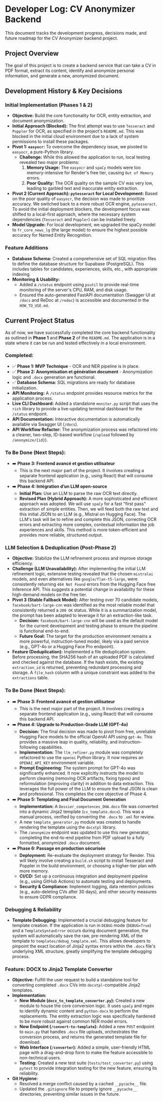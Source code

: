 # Developer Log: CV Anonymizer Backend

This document tracks the development progress, decisions made, and future roadmap for the CV Anonymizer backend project.

## Project Overview

The goal of this project is to create a backend service that can take a CV in PDF format, extract its content, identify and anonymize personal information, and generate a new, anonymized document.

## Development History & Key Decisions

### Initial Implementation (Phases 1 & 2)

*   **Objective:** Build the core functionality for OCR, entity extraction, and document anonymization.
*   **Initial Approach (Blocked):** The first attempt was to use `Tesseract` and `Poppler` for OCR, as specified in the project's `README.md`. This was blocked in the initial cloud environment due to a lack of system permissions to install these packages.
*   **Pivot 1: `easyocr`:** To overcome the dependency issue, we pivoted to `easyocr`, a pure-Python library.
    *   **Challenge:** While this allowed the application to run, local testing revealed two major problems:
        1.  **Memory Usage:** The `easyocr` and `spaCy` models were too memory-intensive for Render's free tier, causing `Out of Memory` errors.
        2.  **Poor Quality:** The OCR quality on the sample CV was very low, leading to garbled text and inaccurate entity extraction.
*   **Pivot 2 (Current Approach): `pytesseract` for Local Development:** Based on the poor quality of `easyocr`, the decision was made to prioritize accuracy. We switched back to a more robust OCR engine, `pytesseract`. To avoid the initial deployment blockers, the development focus was shifted to a local-first approach, where the necessary system dependencies (`Tesseract` and `Poppler`) can be installed freely.
*   **Model Upgrade:** For local development, we upgraded the spaCy model to `fr_core_news_lg` (the large model) to ensure the highest possible accuracy for Named Entity Recognition.

### Feature Additions

*   **Database Schema:** Created a comprehensive set of SQL migration files to define the database structure for Supabase (PostgreSQL). This includes tables for candidates, experiences, skills, etc., with appropriate indexing.
*   **Monitoring & Usability:**
    *   Added a `/status` endpoint using `psutil` to provide real-time monitoring of the server's CPU, RAM, and disk usage.
    *   Ensured the auto-generated FastAPI documentation (Swagger UI at `/docs` and ReDoc at `/redoc`) is accessible and documented in the `HOW_TO_USE.md`.

## Current Project Status

As of now, we have successfully completed the core backend functionality as outlined in **Phase 1** and **Phase 2** of the `README.md`. The application is in a state where it can be run and tested effectively in a local environment.

### Completed:

*   ✅ **Phase 1: MVP Technique** - OCR and NER pipeline is in place.
*   ✅ **Phase 2: Anonymisation et génération document** - Anonymization logic and `.docx` generation are functional.
*   ✅ **Database Schema:** SQL migrations are ready for database initialization.
*   **API Monitoring:** A `/status` endpoint provides resource metrics for the application process.
*   **Live CLI Dashboard:** Added a standalone `monitor.py` script that uses the `rich` library to provide a live-updating terminal dashboard for the `/status` endpoint.
*   **API Documentation:** Interactive documentation is automatically available via Swagger UI (`/docs`).
*   **API Workflow Refactor:** The anonymization process was refactored into a cleaner, two-step, ID-based workflow (`/upload` followed by `/anonymize/{id}`).

### To Be Done (Next Steps):

*   ➡️ **Phase 3: Frontend avancé et gestion utilisateur**
    *   This is the next major part of the project. It involves creating a separate frontend application (e.g., using React) that will consume this backend API.
*   ➡️ **Phase 4: Intégration d’un LLM open-source**
    *   **Initial Plan:** Use an LLM to parse the raw OCR text directly.
    *   **Revised Plan (Hybrid Approach):** A more sophisticated and efficient approach was adopted. We will use `spaCy` for a fast "first pass" extraction of simple entities. Then, we will feed both the raw text and this initial JSON to an LLM (e.g., Mistral on Hugging Face). The LLM's task will be to refine and complete this JSON, correcting OCR errors and extracting more complex, contextual information like job experiences and skills. This method is more token-efficient and provides more reliable, structured output.
### LLM Selection & Deduplication (Post-Phase 2)

*   **Objective:** Stabilize the LLM refinement process and improve storage efficiency.
*   **Challenge (LLM Unavailability):** After implementing the initial LLM refinement logic, extensive testing revealed that the chosen `mistralai` models, and even alternatives like `google/flan-t5-large`, were consistently returning `404 Not Found` errors from the Hugging Face free Inference API. This suggests a potential change in availability for these high-demand models on the free tier.
*   **Pivot 3 (Stable Fallback Model):** After testing over 70 candidate models, `facebook/bart-large-cnn` was identified as the most reliable model that consistently returned a `200 OK` status. While it is a summarization model, the prompt has been adapted to leverage it for an extraction-like task.
    *   **Decision:** `facebook/bart-large-cnn` will be used as the default model for the current development and testing phase to ensure the pipeline is functional end-to-end.
    *   **Future Goal:** The target for the production environment remains a more powerful, instruction-tuned model, likely via a paid service (e.g., GPT-4o or a Hugging Face Pro endpoint).
*   **Feature (Deduplication):** Implemented a file deduplication system. Before processing, the SHA256 hash of an uploaded PDF is calculated and checked against the database. If the hash exists, the existing `extraction_id` is returned, preventing redundant processing and storage. A `file_hash` column with a unique constraint was added to the `extractions` table.

### To Be Done (Next Steps):

*   ➡️ **Phase 3: Frontend avancé et gestion utilisateur**
    *   This is the next major part of the project. It involves creating a separate frontend application (e.g., using React) that will consume this backend API.
*   ➡️ **Phase 4: Upgrade to Production-Grade LLM (GPT-4o)**
    *   **Decision:** The final decision was made to pivot from free, unreliable Hugging Face models to the official OpenAI API using `gpt-4o`. This provides a massive leap in quality, reliability, and instruction-following capabilities.
    *   **Implementation:** The `llm_refiner.py` module was completely refactored to use the `openai` Python library. It now requires an `OPENAI_API_KEY` environment variable.
    *   **Prompt Engineering:** The system prompt for GPT-4o was significantly enhanced. It now explicitly instructs the model to perform cleaning (removing OCR artifacts, fixing typos) and reformulation (improving clarity) in addition to data extraction. This leverages the full power of the LLM to ensure the final JSON is clean and professional. This completes the core objective of Phase 4.
*   ➡️ **Phase 5: Templating and Final Document Generation**
    *   **Implementation:** A `Dossier_competences_OHA.docx` file was converted into a dynamic Jinja2 template (`cv_template.docx`). This was a manual process, verified by converting the `.docx` to `.xml` for review.
    *   A new `template_generator.py` module was created to handle rendering the template using the `docxtpl` library.
    *   The `/anonymize` endpoint was updated to use this new generator, completing the end-to-end pipeline from PDF upload to a fully formatted, anonymized `.docx` document.
*   ➡️ **Phase 6: Passage en production sécurisée**
    *   **Deployment:** Re-evaluate the deployment strategy for Render. This will likely involve creating a `build.sh` script to install Tesseract and Poppler in the build environment, or choosing a higher-tier plan with more memory.
    *   **CI/CD:** Set up a continuous integration and deployment pipeline (e.g., using GitHub Actions) to automate testing and deployments.
    *   **Security & Compliance:** Implement logging, data retention policies (e.g., auto-deleting CVs after 30 days), and other security measures to ensure GDPR compliance.

### Debugging & Reliability

*   **Template Debugging:** Implemented a crucial debugging feature for template creation. If the application is run in `DEBUG` mode (`DEBUG=True`) and a `TemplateSyntaxError` occurs during document generation, the system will automatically save the raw, pre-rendering XML of the template to `templates/debug_template.xml`. This allows developers to pinpoint the exact location of Jinja2 syntax errors within the `.docx` file's underlying XML structure, greatly simplifying the template debugging process.

### Feature: DOCX to Jinja2 Template Converter

*   **Objective:** Fulfill the user request to build a standalone tool for converting completed `.docx` CVs into `docxtpl`-compatible Jinja2 templates.
*   **Implementation:**
    *   **New Module (`docx_to_template_converter.py`):** Created a new module to house the core conversion logic. It uses `spaCy` and regex to identify dynamic content and `python-docx` to perform the replacements. The entity extraction logic was specifically hardened to be more robust against common NER model errors.
    *   **New Endpoint (`/convert-to-template`):** Added a new `POST` endpoint to `main.py` that handles `.docx` file uploads, orchestrates the conversion process, and returns the generated template file for download.
    *   **Web Interface (`/converter`):** Added a simple, user-friendly HTML page with a drag-and-drop form to make the feature accessible to non-technical users.
    *   **Testing:** Created a new test suite (`tests/test_converter.py`) using `pytest` to provide integration testing for the new feature, ensuring its reliability.
*   **Git Hygiene:**
    *   Resolved a merge conflict caused by a cached `__pycache__` file.
    *   Updated the `.gitignore` file to properly ignore `__pycache__` directories, preventing similar issues in the future.
